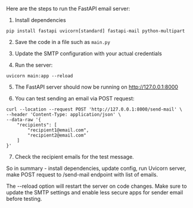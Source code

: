 Here are the steps to run the FastAPI email server:

1. Install dependencies

```
pip install fastapi uvicorn[standard] fastapi-mail python-multipart
```

2. Save the code in a file such as `main.py`

3. Update the SMTP configuration with your actual credentials

4. Run the server:

```
uvicorn main:app --reload
```

5. The FastAPI server should now be running on http://127.0.0.1:8000

6. You can test sending an email via POST request:

```
curl --location --request POST 'http://127.0.0.1:8000/send-mail' \
--header 'Content-Type: application/json' \
--data-raw '{
    "recipients": [
        "recipient1@email.com",
        "recipient2@email.com"
    ]
}'
```

7. Check the recipient emails for the test message.

So in summary - install dependencies, update config, run Uvicorn server, make POST request to /send-mail endpoint with list of emails.

The --reload option will restart the server on code changes. Make sure to update the SMTP settings and enable less secure apps for sender email before testing.